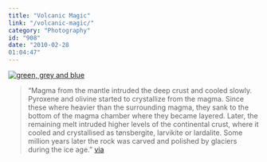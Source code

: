 ```yaml
---
title: "Volcanic Magic"
link: "/volcanic-magic/"
category: "Photography"
id: "908"
date: "2010-02-28
01:04:47"
---
```


[![green, grey and blue](http://farm4.staticflickr.com/3213/2708007227_07c30952c8.jpg)](http://www.flickr.com/photos/htjems/2708007227/ "green, grey and blue by H o g n e, on Flickr")

> “Magma from the mantle intruded the deep crust and cooled slowly. Pyroxene and olivine started to crystallize from the
> magma. Since these where heavier than the surrounding magma, they sank to the bottom of the magma chamber where they
> became layered. Later, the remaining melt intruded higher levels of the continental crust, where it cooled and
> crystallised as tønsbergite, larvikite or lardalite. Some million years later the rock was carved and polished by
> glaciers during the ice age.” [via](http://www.flickr.com/photos/htjems/2708007227/)
